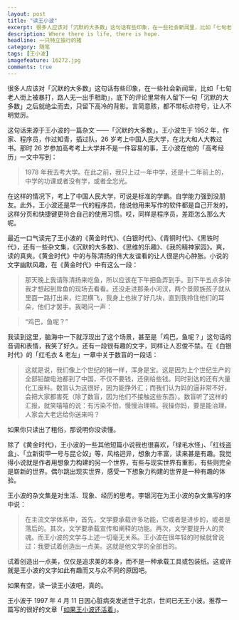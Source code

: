 ```yaml
---
layout: post
title: "读王小波"
excerpt: 很多人应该对「沉默的大多数」这句话有些印象，在一些社会新闻里，比如「七旬老人街上被暴打，路人无一出手相助」，底下的评论里常有人留下一句「沉默的大多数」之后就绝尘而去，只留下高冷的背影。言简意赅，都不带标点符号，让人不明觉厉。这句话来源于王小波的一篇杂文 ——「沉默的大多数」。
description: Where there is life, there is hope.
headline: 一只特立独行的猪
category: 随笔
tags: [王小波]
imagefeature: 16272.jpg
comments: true
---
```


很多人应该对「沉默的大多数」这句话有些印象，在一些社会新闻里，比如「七旬老人街上被暴打，路人无一出手相助」，底下的评论里常有人留下一句「沉默的大多数」之后就绝尘而去，只留下高冷的背影。言简意赅，都不带标点符号，让人不明觉厉。

这句话来源于王小波的一篇杂文 ——「沉默的大多数」。王小波生于 1952 年，作家、程序员，作过知青，插过队，26 岁考上中国人民大学，在北大和人大教过书。那时 26 岁参加高考考上大学并不是一件容易的事，王小波在他的「高考经历」一文中写到：

> 1978 年我去考大学。在此之前，我只上过一年中学，还是十二年前上的，中学的功课或者没有学，或者全忘光。

在这样的情况下，考上了中国人民大学，可说是标准的学霸。自学能力强到没朋友。此外，王小波还是早一代的程序员，他说他用来写作的软件都是自己开发的，这样分页和快捷键更符合自己的使用习惯。哎，同样是程序员，差距怎么那么大呢。

最近一口气读完了王小波的《黄金时代》、《白银时代》、《青铜时代》、《黑铁时代》，还有一些杂文集，《沉默的大多数》、《思维的乐趣》、《我的精神家园》。爽，读的真爽。《黄金时代》中的与陈清扬的伟大友谊看的让人很是内心肿胀。小说的文字幽默风趣，在《黄金时代》中有这么一段：

> 那天晚上我请陈清扬来吃鱼，所以应该在下午把鱼弄到手。到下午五点多钟我才想起到戽鱼的现场去看看。还没走进那条小河汊，两个景颇族孩子就从里面一路打出来，烂泥横飞，我身上也挨了好几块，直到我拎住他们的耳朵，他们才罢手。我喝问一声：

> “鸡巴，鱼呢？”

我读到这里，脑海中一下就浮现出了这个场景，甚至是「鸡巴，鱼呢？」这句话的音调和表情，我笑了好久。还有一段很有趣的文字，同样让人忍俊不禁。在《白银时代》的「红毛衣 & 老左」一章中关于数盲的一段话：

> 这就是说，我们像上个世纪的猪一样，浑身是宝。这是因为上个世纪生产的全部铅酸电池都到了中国，不仅不要钱，还倒给些钱。同时到达的还有大量化工废料。数盲认为这很好，因为能挣外汇；而我们认为妈的逼非常不好，会把大家都害死（除了数盲，因为他们不接触这些东西）。数盲听了这样的汇报，就笑嘻嘻的说：有污染不怕，慢慢治理嘛。我操你妈，要是能治理，人家会大老远给你送来吗？

如果你只读出了粗俗，那说明你没读懂。

除了《黄金时代》，王小波的一些其他短篇小说我也很喜欢，「绿毛水怪」、「红线盗盒」、「立新街甲一号与昆仑奴」等，风格迥异，想象力丰富，读来甚是有趣。我觉得小说就是作者用想象力构建的另一个世界，有些与现实世界有重影，有些则完全是崭新的世界。偶尔跳出现实世界，感受一下想象力构建的世界是一种有趣的体验。

王小波的杂文集是对生活、现象、经历的思考。李银河在为王小波的杂文集写的序中说：

> 在主流文学体系中，首先，文学要承载许多功能，它或者是进步的，或者是落后的。其次，文学要承载宣传和阐释的功能。再次，文学要提升人的灵魂。而王小波的文学与上述一切毫无关系。王小波在很年轻的时候就曾说过：我要试着创造出一点美。这就是他文学的全部目的。

试着创造出一点美，仅仅是追求美的本身，而不是一种承载工具或包装纸。这或许就是王小波的文字如此有趣而又与众不同的原因吧。

如果有空，读一读王小波吧，真的。

王小波于 1997 年 4 月 11 日因心脏病突发逝世于北京，世间已无王小波。推荐一篇写的很好的文章「[如果王小波还活着](http://mp.weixin.qq.com/s?__biz=MjM5ODIyMTE0MA==&mid=2650968174&idx=1&sn=88b92681bdaab09aa73886e31538d42a&scene=7)」。
